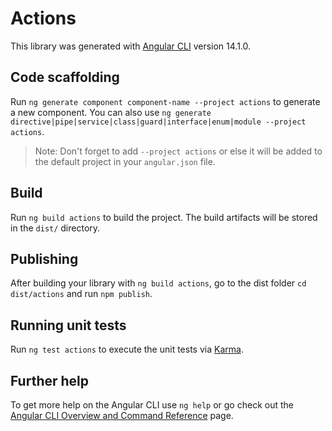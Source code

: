 # Actions

This library was generated with [Angular CLI](https://github.com/angular/angular-cli) version 14.1.0.

## Code scaffolding

Run `ng generate component component-name --project actions` to generate a new component. You can also use `ng generate directive|pipe|service|class|guard|interface|enum|module --project actions`.
> Note: Don't forget to add `--project actions` or else it will be added to the default project in your `angular.json` file. 

## Build

Run `ng build actions` to build the project. The build artifacts will be stored in the `dist/` directory.

## Publishing

After building your library with `ng build actions`, go to the dist folder `cd dist/actions` and run `npm publish`.

## Running unit tests

Run `ng test actions` to execute the unit tests via [Karma](https://karma-runner.github.io).

## Further help

To get more help on the Angular CLI use `ng help` or go check out the [Angular CLI Overview and Command Reference](https://angular.io/cli) page.
